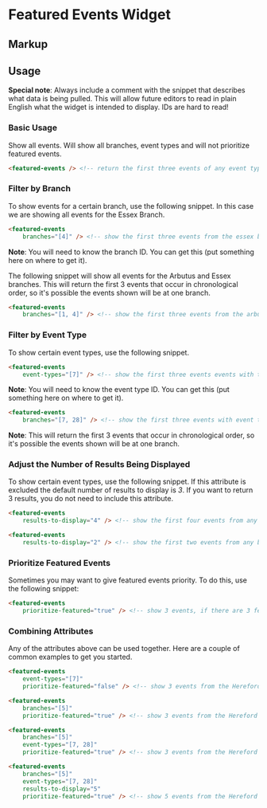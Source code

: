 # Featured Events Widget

## Markup



## Usage
**Special note**: Always include a comment with the snippet that describes what data is being pulled. This will allow future editors to read in plain English what the widget is intended to display. IDs are hard to read!

### Basic Usage
Show all events. Will show all branches, event types and will not prioritize featured events.
```html
<featured-events /> <!-- return the first three events of any event type and from any library branch -->
```

### Filter by Branch
To show events for a certain branch, use the following snippet. In this case we are showing all events for the Essex Branch.
```html
<featured-events
    branches="[4]" /> <!-- show the first three events from the essex branch -->
```
**Note**: You will need to know the branch ID. You can get this (put something here on where to get it).

The following snippet will show all events for the Arbutus and Essex branches. This will return the first 3 events that occur in chronological order, so it's possible the events shown will be at one branch.
```html
<featured-events
    branches="[1, 4]" /> <!-- show the first three events from the arbutus and essex branches -->
```

### Filter by Event Type
To show certain event types, use the following snippet.
```html
<featured-events
    event-types="[7]" /> <!-- show the first three events events with the event type family -->
```
**Note**: You will need to know the event type ID. You can get this (put something here on where to get it).

```html
<featured-events
    branches="[7, 28]" /> <!-- show the first three events with event types of 'Family' and 'Story Time' -->
```
**Note**: This will return the first 3 events that occur in chronological order, so it's possible the events shown will be at one branch.

### Adjust the Number of Results Being Displayed
To show certain event types, use the following snippet. If this attribute is excluded the default number of results to display is *3*. If you want to return 3 results, you do not need to include this attribute.
```html
<featured-events
    results-to-display="4" /> <!-- show the first four events from any branch -->
```

```html
<featured-events
    results-to-display="2" /> <!-- show the first two events from any branch -->
```

### Prioritize Featured Events
Sometimes you may want to give featured events priority. To do this, use the following snippet:
```html
<featured-events
    prioritize-featured="true" /> <!-- show 3 events, if there are 3 featured events all will be featured, otherwise it will return any featured events and then non featured events that add up to 3 and display in chronilogical order -->
```

### Combining Attributes
Any of the attributes above can be used together. Here are a couple of common examples to get you started.
```html
<featured-events
    event-types="[7]"
    prioritize-featured="false" /> <!-- show 3 events from the Hereford Branch, with the event type of 'Family'  -->
```

```html
<featured-events
    branches="[5]"
    prioritize-featured="true" /> <!-- show 3 events from the Hereford Branch, where featured content will be displayed if available  -->
```

```html
<featured-events
    branches="[5]"
    event-types="[7, 28]"
    prioritize-featured="true" /> <!-- show 3 events from the Hereford Branch, where featured content will be displayed if available, and those events will either by of the event type 'Family' or 'Story Time'  -->
```

```html
<featured-events
    branches="[5]"
    event-types="[7, 28]"
    results-to-display="5"
    prioritize-featured="true" /> <!-- show 5 events from the Hereford Branch, where featured content will be displayed if available, and those events will either by of the event type 'Family' or 'Story Time'  -->
```

